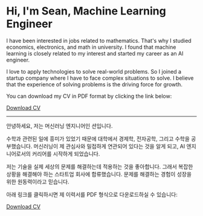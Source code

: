 # Hi, I'm Sean, Machine Learning Engineer

I have been interested in jobs related to mathematics. That's why I studied economics, electronics, and math in university. I found that machine learning is closely related to my interest and started my career as an AI engineer.

I love to apply technologies to solve real-world problems. So I joined a startup company where I have to face complex situations to solve. I believe that the experience of solving problems is the driving force for growth.

You can download my CV in PDF format by clicking the link below:

<a href="assets/resume.pdf" download="resume.pdf">Download CV</a>

---

안녕하세요, 저는 머신러닝 엔지니어인 션입니다.

수학과 관련된 일에 흥미가 있었기 때문에 대학에서 경제학, 전자공학, 그리고 수학을 공부했습니다. 머신러닝이 제 관심사와 밀접하게 연관되어 있다는 것을 알게 되고, AI 엔지니어로서의 커리어를 시작하게 되었습니다.

저는 기술을 실제 세상의 문제를 해결하는데 적용하는 것을 좋아합니다. 그래서 복잡한 상황을 해결해야 하는 스타트업 회사에 합류했습니다. 문제를 해결하는 경험이 성장을 위한 원동력이라고 믿습니다.

아래 링크를 클릭하시면 제 이력서를 PDF 형식으로 다운로드하실 수 있습니다:

<a href="assets/resume.pdf" download="resume.pdf">Download CV</a>
